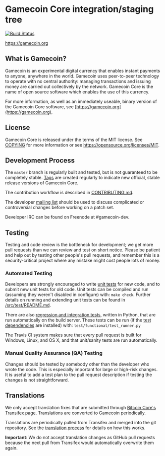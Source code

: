 Gamecoin Core integration/staging tree
=====================================

[![Build Status](https://travis-ci.org/ThomasTail/gamecoin.svg?branch=master)](https://travis-ci.org/gamecoin-project/gamecoin)

https://gamecoin.org

What is Gamecoin?
----------------

Gamecoin is an experimental digital currency that enables instant payments to
anyone, anywhere in the world. Gamecoin uses peer-to-peer technology to operate
with no central authority: managing transactions and issuing money are carried
out collectively by the network. Gamecoin Core is the name of open source
software which enables the use of this currency.

For more information, as well as an immediately useable, binary version of
the Gamecoin Core software, see [https://gamecoin.org](https://gamecoin.org).

License
-------

Gamecoin Core is released under the terms of the MIT license. See [COPYING](COPYING) for more
information or see https://opensource.org/licenses/MIT.

Development Process
-------------------

The `master` branch is regularly built and tested, but is not guaranteed to be
completely stable. [Tags](https://github.com/gamecoin-project/gamecoin/tags) are created
regularly to indicate new official, stable release versions of Gamecoin Core.

The contribution workflow is described in [CONTRIBUTING.md](CONTRIBUTING.md).

The developer [mailing list](https://groups.google.com/forum/#!forum/gamecoin-dev)
should be used to discuss complicated or controversial changes before working
on a patch set.

Developer IRC can be found on Freenode at #gamecoin-dev.

Testing
-------

Testing and code review is the bottleneck for development; we get more pull
requests than we can review and test on short notice. Please be patient and help out by testing
other people's pull requests, and remember this is a security-critical project where any mistake might cost people
lots of money.

### Automated Testing

Developers are strongly encouraged to write [unit tests](src/test/README.md) for new code, and to
submit new unit tests for old code. Unit tests can be compiled and run
(assuming they weren't disabled in configure) with: `make check`. Further details on running
and extending unit tests can be found in [/src/test/README.md](/src/test/README.md).

There are also [regression and integration tests](/test), written
in Python, that are run automatically on the build server.
These tests can be run (if the [test dependencies](/test) are installed) with: `test/functional/test_runner.py`

The Travis CI system makes sure that every pull request is built for Windows, Linux, and OS X, and that unit/sanity tests are run automatically.

### Manual Quality Assurance (QA) Testing

Changes should be tested by somebody other than the developer who wrote the
code. This is especially important for large or high-risk changes. It is useful
to add a test plan to the pull request description if testing the changes is
not straightforward.

Translations
------------

We only accept translation fixes that are submitted through [Bitcoin Core's Transifex page](https://www.transifex.com/projects/p/bitcoin/).
Translations are converted to Gamecoin periodically.

Translations are periodically pulled from Transifex and merged into the git repository. See the
[translation process](doc/translation_process.md) for details on how this works.

**Important**: We do not accept translation changes as GitHub pull requests because the next
pull from Transifex would automatically overwrite them again.
